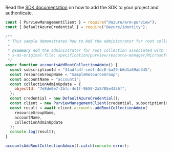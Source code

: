 Read the [SDK documentation](https://github.com/Azure/azure-sdk-for-js/blob/%40azure%2Farm-purview_1.0.1/sdk/purview/arm-purview/README.md) on how to add the SDK to your project and authenticate.

```javascript
const { PurviewManagementClient } = require("@azure/arm-purview");
const { DefaultAzureCredential } = require("@azure/identity");

/**
 * This sample demonstrates how to Add the administrator for root collection associated with this account.
 *
 * @summary Add the administrator for root collection associated with this account.
 * x-ms-original-file: specification/purview/resource-manager/Microsoft.Purview/stable/2021-07-01/examples/Accounts_AddRootCollectionAdmin.json
 */
async function accountsAddRootCollectionAdmin() {
  const subscriptionId = "34adfa4f-cedf-4dc0-ba29-b6d1a69ab345";
  const resourceGroupName = "SampleResourceGroup";
  const accountName = "account1";
  const collectionAdminUpdate = {
    objectId: "7e8de0e7-2bfc-4e1f-9659-2a5785e4356f",
  };
  const credential = new DefaultAzureCredential();
  const client = new PurviewManagementClient(credential, subscriptionId);
  const result = await client.accounts.addRootCollectionAdmin(
    resourceGroupName,
    accountName,
    collectionAdminUpdate
  );
  console.log(result);
}

accountsAddRootCollectionAdmin().catch(console.error);
```
